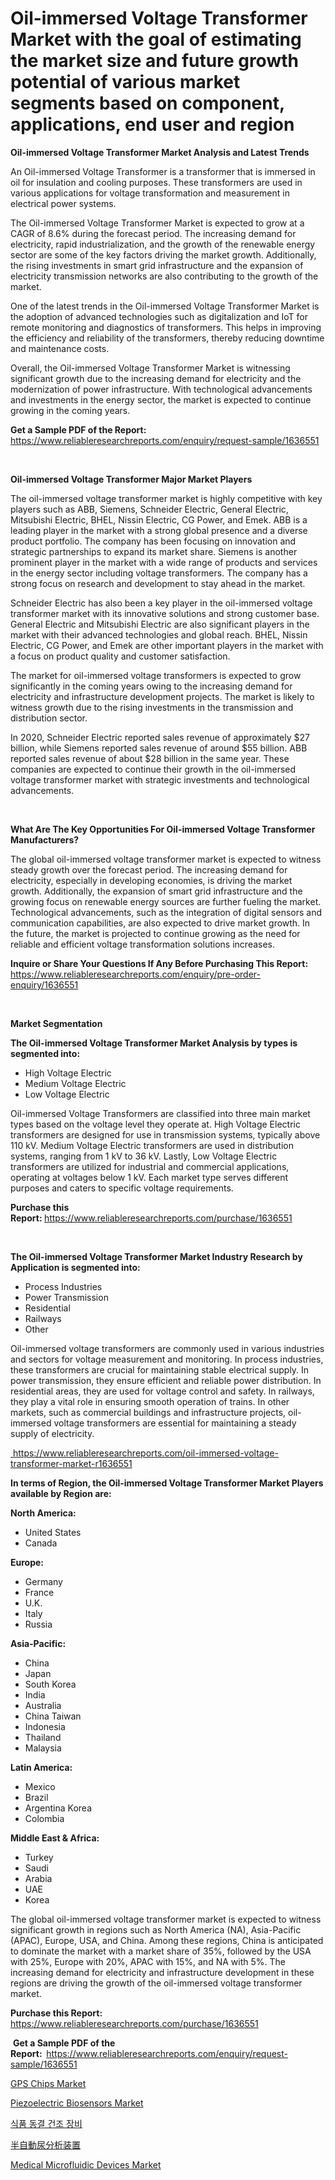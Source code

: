 <p><h1>Oil-immersed Voltage Transformer Market with the goal of estimating the market size and future growth potential of various market segments based on component, applications, end user and region</h1></p><p><strong>Oil-immersed Voltage Transformer Market Analysis and Latest Trends</strong></p>
<p><p>An Oil-immersed Voltage Transformer is a transformer that is immersed in oil for insulation and cooling purposes. These transformers are used in various applications for voltage transformation and measurement in electrical power systems.</p><p>The Oil-immersed Voltage Transformer Market is expected to grow at a CAGR of 8.6% during the forecast period. The increasing demand for electricity, rapid industrialization, and the growth of the renewable energy sector are some of the key factors driving the market growth. Additionally, the rising investments in smart grid infrastructure and the expansion of electricity transmission networks are also contributing to the growth of the market.</p><p>One of the latest trends in the Oil-immersed Voltage Transformer Market is the adoption of advanced technologies such as digitalization and IoT for remote monitoring and diagnostics of transformers. This helps in improving the efficiency and reliability of the transformers, thereby reducing downtime and maintenance costs.</p><p>Overall, the Oil-immersed Voltage Transformer Market is witnessing significant growth due to the increasing demand for electricity and the modernization of power infrastructure. With technological advancements and investments in the energy sector, the market is expected to continue growing in the coming years.</p></p>
<p><strong>Get a Sample PDF of the Report:&nbsp;</strong> <a href="https://www.reliableresearchreports.com/enquiry/request-sample/1636551">https://www.reliableresearchreports.com/enquiry/request-sample/1636551</a></p>
<p>&nbsp;</p>
<p><strong>Oil-immersed Voltage Transformer Major Market Players</strong></p>
<p><p>The oil-immersed voltage transformer market is highly competitive with key players such as ABB, Siemens, Schneider Electric, General Electric, Mitsubishi Electric, BHEL, Nissin Electric, CG Power, and Emek. ABB is a leading player in the market with a strong global presence and a diverse product portfolio. The company has been focusing on innovation and strategic partnerships to expand its market share. Siemens is another prominent player in the market with a wide range of products and services in the energy sector including voltage transformers. The company has a strong focus on research and development to stay ahead in the market. </p><p>Schneider Electric has also been a key player in the oil-immersed voltage transformer market with its innovative solutions and strong customer base. General Electric and Mitsubishi Electric are also significant players in the market with their advanced technologies and global reach. BHEL, Nissin Electric, CG Power, and Emek are other important players in the market with a focus on product quality and customer satisfaction.</p><p>The market for oil-immersed voltage transformers is expected to grow significantly in the coming years owing to the increasing demand for electricity and infrastructure development projects. The market is likely to witness growth due to the rising investments in the transmission and distribution sector. </p><p>In 2020, Schneider Electric reported sales revenue of approximately $27 billion, while Siemens reported sales revenue of around $55 billion. ABB reported sales revenue of about $28 billion in the same year. These companies are expected to continue their growth in the oil-immersed voltage transformer market with strategic investments and technological advancements.</p></p>
<p>&nbsp;</p>
<p><strong>What Are The Key Opportunities For Oil-immersed Voltage Transformer Manufacturers?</strong></p>
<p><p>The global oil-immersed voltage transformer market is expected to witness steady growth over the forecast period. The increasing demand for electricity, especially in developing economies, is driving the market growth. Additionally, the expansion of smart grid infrastructure and the growing focus on renewable energy sources are further fueling the market. Technological advancements, such as the integration of digital sensors and communication capabilities, are also expected to drive market growth. In the future, the market is projected to continue growing as the need for reliable and efficient voltage transformation solutions increases.</p></p>
<p><strong>Inquire or Share Your Questions If Any Before Purchasing This Report:</strong> <a href="https://www.reliableresearchreports.com/enquiry/pre-order-enquiry/1636551">https://www.reliableresearchreports.com/enquiry/pre-order-enquiry/1636551</a></p>
<p>&nbsp;</p>
<p><strong>Market Segmentation</strong></p>
<p><strong>The Oil-immersed Voltage Transformer Market Analysis by types is segmented into:</strong></p>
<p><ul><li>High Voltage Electric</li><li>Medium Voltage Electric</li><li>Low Voltage Electric</li></ul></p>
<p><p>Oil-immersed Voltage Transformers are classified into three main market types based on the voltage level they operate at. High Voltage Electric transformers are designed for use in transmission systems, typically above 110 kV. Medium Voltage Electric transformers are used in distribution systems, ranging from 1 kV to 36 kV. Lastly, Low Voltage Electric transformers are utilized for industrial and commercial applications, operating at voltages below 1 kV. Each market type serves different purposes and caters to specific voltage requirements.</p></p>
<p><strong>Purchase this Report:&nbsp;</strong><a href="https://www.reliableresearchreports.com/purchase/1636551">https://www.reliableresearchreports.com/purchase/1636551</a></p>
<p>&nbsp;</p>
<p><strong>The Oil-immersed Voltage Transformer Market Industry Research by Application is segmented into:</strong></p>
<p><ul><li>Process Industries</li><li>Power Transmission</li><li>Residential</li><li>Railways</li><li>Other</li></ul></p>
<p><p>Oil-immersed voltage transformers are commonly used in various industries and sectors for voltage measurement and monitoring. In process industries, these transformers are crucial for maintaining stable electrical supply. In power transmission, they ensure efficient and reliable power distribution. In residential areas, they are used for voltage control and safety. In railways, they play a vital role in ensuring smooth operation of trains. In other markets, such as commercial buildings and infrastructure projects, oil-immersed voltage transformers are essential for maintaining a steady supply of electricity.</p></p>
<p><a href="https://www.reliableresearchreports.com/oil-immersed-voltage-transformer-market-r1636551">&nbsp;https://www.reliableresearchreports.com/oil-immersed-voltage-transformer-market-r1636551</a></p>
<p><strong>In terms of Region, the Oil-immersed Voltage Transformer Market Players available by Region are:</strong></p>
<p>
    <p> <strong> North America: </strong>
        <ul>
            <li>United States</li>
            <li>Canada</li>
        </ul>
        </p> 
    <p> <strong> Europe: </strong>
        <ul>
            <li>Germany</li>
            <li>France</li>
            <li>U.K.</li>
            <li>Italy</li>
            <li>Russia</li>
        </ul>
        </p> 
    <p> <strong> Asia-Pacific: </strong>
        <ul>
            <li>China</li>
            <li>Japan</li>
            <li>South Korea</li>
            <li>India</li>
            <li>Australia</li>
            <li>China Taiwan</li>
            <li>Indonesia</li>
            <li>Thailand</li>
            <li>Malaysia</li>
        </ul>
        </p> 
    <p> <strong> Latin America: </strong>
        <ul>
            <li>Mexico</li>
            <li>Brazil</li>
            <li>Argentina Korea</li>
            <li>Colombia</li>
        </ul>
        </p> 
    <p> <strong> Middle East & Africa: </strong>
        <ul>
            <li>Turkey</li>
            <li>Saudi</li>
            <li>Arabia</li>
            <li>UAE</li>
            <li>Korea</li>
        </ul>
    </p>
    </p>
<p><p>The global oil-immersed voltage transformer market is expected to witness significant growth in regions such as North America (NA), Asia-Pacific (APAC), Europe, USA, and China. Among these regions, China is anticipated to dominate the market with a market share of 35%, followed by the USA with 25%, Europe with 20%, APAC with 15%, and NA with 5%. The increasing demand for electricity and infrastructure development in these regions are driving the growth of the oil-immersed voltage transformer market.</p></p>
<p><strong>Purchase this Report: </strong><a href="https://www.reliableresearchreports.com/purchase/1636551">https://www.reliableresearchreports.com/purchase/1636551</a></p>
<p>&nbsp;<strong>Get a Sample PDF of the Report:&nbsp;&nbsp;</strong><a href="https://www.reliableresearchreports.com/enquiry/request-sample/1636551">https://www.reliableresearchreports.com/enquiry/request-sample/1636551</a></p>
<p><strong></strong></p>
<p><p><a href="https://issuu.com/reportprime-2/docs/gps-chips-market-size-2030.pptx">GPS Chips Market</a></p><p><a href="https://issuu.com/reportprime-2/docs/piezoelectric-biosensors-market-size-2030.pptx">Piezoelectric Biosensors Market</a></p><p><a href="https://github.com/DavidRobb19/Market-Research-Report-List-1/blob/main/624648185074.md">식품 동결 건조 장비</a></p><p><a href="https://github.com/VernieBarton2023/Market-Research-Report-List-1/blob/main/829545292389.md">半自動尿分析装置</a></p><p><a href="https://github.com/lylyparadise/Market-Research-Report-List-3/blob/main/medical-microfluidic-devices-market.md">Medical Microfluidic Devices Market</a></p></p>